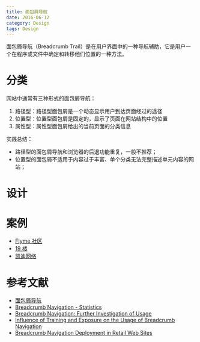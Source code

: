 ```yaml
---
title: 面包屑导航
date: 2016-06-12
category: Design
tags: Design
---
```



面包屑导航（Breadcrumb Trail）是在用户界面中的一种导航辅助，它是用户一个在程序或文件中确定和转移他们位置的一种方法。

# 分类
网站中通常有三种形式的面包屑导航：
1. 路径型：路径型面包屑是一个动态显示用户到达页面经过的途径
2. 位置型：位置型面包屑是固定的，显示了页面在网站结构中的位置
3. 属性型：属性型面包屑给出的当前页面的分类信息

实践总结：
- 路径型的面包屑导航和浏览器的后退功能重复，一般不推荐；
- 位置型的面包屑不适用于内容过于丰富、单个分类无法完整描述单元内容的网站；

# 设计

# 案例
- [Flyme 社区](http://bbs.flyme.cn/thread-978013-1-1.html)
- [19 楼](http://www.19lou.com/forum-289-thread-6831465689221285-1-1.html#6521465689225617)
- [凯迪网络](http://club.kdnet.net/dispbbs.asp?f=w&ctid=199274&boardid=1&id=11690671)

# 参考文献
- [面包屑导航](https://zh.wikipedia.org/wiki/%E9%9D%A2%E5%8C%85%E5%B1%91%E5%AF%BC%E8%88%AA)
- [Breadcrumb Navigation - Statistics](http://www.webdesignpractices.com/navigation/breadcrumb.html)
- [Breadcrumb Navigation: Further Investigation of Usage](http://psychology.wichita.edu/surl/usabilitynews/52/breadcrumb.htm)
- [Influence of Training and Exposure on the Usage of Breadcrumb Navigation](http://psychology.wichita.edu/surl/usabilitynews/61/breadcrumb.htm)
- [Breadcrumb Navigation Deployment in Retail Web Sites](http://hdl.handle.net/1901/433)
